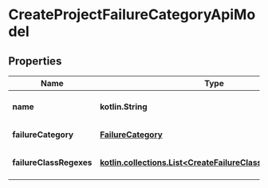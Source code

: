 
# CreateProjectFailureCategoryApiModel

## Properties
| Name | Type | Description | Notes |
| ------------ | ------------- | ------------- | ------------- |
| **name** | **kotlin.String** | Failure category name |  |
| **failureCategory** | [**FailureCategory**](FailureCategory.md) | Category type |  |
| **failureClassRegexes** | [**kotlin.collections.List&lt;CreateFailureClassRegexApiModel&gt;**](CreateFailureClassRegexApiModel.md) | Failure category regexes |  [optional] |



